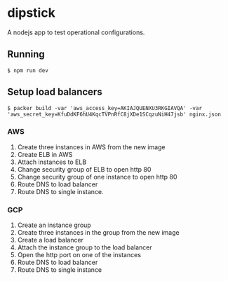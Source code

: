 # dipstick

A nodejs app to test operational configurations.

## Running

    $ npm run dev

## Setup load balancers

    $ packer build -var 'aws_access_key=AKIAJQUENXU3RKGIAVQA' -var 'aws_secret_key=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' nginx.json

### AWS

1. Create three instances in AWS from the new image
1. Create ELB in AWS
1. Attach instances to ELB
1. Change security group of ELB to open http 80
1. Change security group of one instance to open http 80
1. Route DNS to load balancer
1. Route DNS to single instance.

### GCP

1. Create an instance group
1. Create three instances in the group from the new image
1. Create a load balancer
1. Attach the instance group to the load balancer
1. Open the http port on one of the instances
1. Route DNS to load balancer
1. Route DNS to single instance
